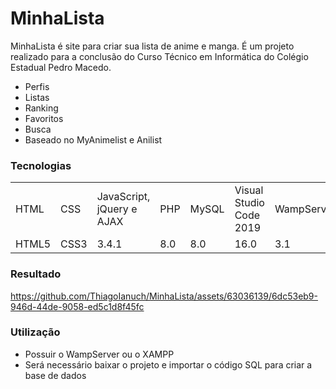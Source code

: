 <h1>MinhaLista</h1> 

MinhaLista é site para criar sua lista de anime e manga. É um projeto realizado para a conclusão do Curso Técnico em Informática do Colégio Estadual Pedro Macedo.
- Perfis
- Listas
- Ranking
- Favoritos
- Busca
- Baseado no MyAnimelist e Anilist

<h3>Tecnologias</h3>
<table>
  <tr>
    <td>HTML</td>
    <td>CSS</td>
    <td>JavaScript, jQuery e AJAX</td>
    <td>PHP</td>
    <td>MySQL</td>
    <td>Visual Studio Code 2019</td>
    <td>WampServer</td>
  </tr>
  <tr>
    <td>HTML5</td>
    <td>CSS3</td>
    <td>3.4.1</td>
    <td>8.0</td>
    <td>8.0</td>
    <td>16.0</td>
    <td>3.1</td>
  </tr>
</table>

<h3>Resultado</h3>

https://github.com/ThiagoIanuch/MinhaLista/assets/63036139/6dc53eb9-946d-44de-9058-ed5c1d8f45fc

<h3>Utilização</h3>

- Possuir o WampServer ou o XAMPP
- Será necessário baixar o projeto e importar o código SQL para criar a base de dados
